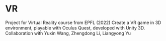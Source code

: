 # VR
Project for Virtual Reality course from EPFL (2022)
Create a VR game in 3D environment, playable with Oculus Quest, developed with Unity 3D.
Collaboration with Yuxin Wang, Zhengdong Li, Liangyong Yu
